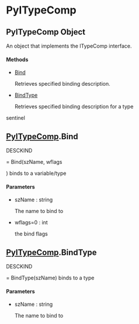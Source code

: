 # PyITypeComp


## PyITypeComp Object

An object that implements the ITypeComp interface\.

#### Methods

  - [Bind](PyITypeComp.md#pyitypecompbind)

    Retrieves specified binding description\.&nbsp;

  - [BindType](PyITypeComp.md#pyitypecompbindtype)

    Retrieves specified binding description for a type 

sentinel&nbsp;




## [PyITypeComp](PyITypeComp.md#pyitypecomp)\.Bind

DESCKIND

 = Bind\(szName, wflags

\)
binds to a variable/type

#### Parameters

  - szName : string

    The name to bind to

  - wflags=0 : int

    the bind flags


## [PyITypeComp](PyITypeComp.md#pyitypecomp)\.BindType

DESCKIND

 = BindType\(szName\)
binds to a type

#### Parameters

  - szName : string

    The name to bind to